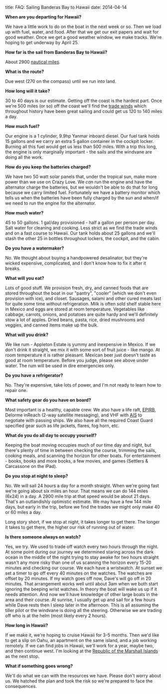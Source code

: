 title: FAQ: Sailing Banderas Bay to Hawaii 
date: 2014-04-14

__When are you departing for Hawaii?__

We have a little work to do on the boat in the next week or so.  Then we load up
with fuel, water, and food. After that we get our exit papers and wait for good
weather.  Once we get a good weather window, we make tracks.  We're hoping to get
underway by April 25.

__How far is the sail from Banderas Bay to Hawaii?__

About 2900 [nautical miles](http://en.wikipedia.org/wiki/Nautical_mile).

__What is the route?__

Due west (270 on the compass) until we run into land.

__How long will it take?__

30 to 40 days is our estimate.  Getting off the coast is the hardest part. Once
we're 500 miles (or so) off the coast we'll find the [trade
winds](http://en.wikipedia.org/wiki/Trade_wind) which throughout history have
been great sailing and could get us 120 to 140 miles a day.

__How much fuel?__

Our engine is a 1 cylinder, 9.9hp Yanmar inboard diesel.  Our fuel tank holds 15
gallons and we carry an extra 5 gallon container in the cockpit locker. Burning
all this fuel would get us less than 500 miles.  With a trip this long, the
engine is only marginally important - the sails and the windvane are doing all
the work.

__How do you keep the batteries charged?__

We have two 50 watt solar panels that, under the tropical sun, make more power
than we use on Crazy Love.  We _can_ run the engine and have the alternator
charge the batteries, but we wouldn't be able to do that for long because we
carry limited fuel.  Fortunately we have a battery monitor which tells us when
the batteries have been fully charged by the sun and when/if we need to run the
engine for the alternator.

__How much water?__

45 to 50 gallons.  1 gal/day provisioned - half a gallon per person per day.
Salt water for cleaning and cooking.  Less strict as we find the trade winds and
on a fast course to Hawaii.  Our tank holds about 25 gallons and we'll stash the
other 25 in bottles throughout lockers, the cockpit, and the cabin.

__Do you have a watermaker?__

No.  We thought about buying a handpowered desalinator, but they're wicked
expensive, complicated, and I don't know how to fix it after it breaks.

__What will you eat?__

Lots of good stuff.  We provision fresh, dry, and canned foods that are stored
throughout the boat in our "pantry", "cooler" (which we don't even provision
with ice), and closet. Sausages, salami and other cured meats last for quite
some time without refrigeration.  Milk is often sold shelf stable here in Mexico
and eggs are stored at room temperature.  Vegetables like cabbage, carrots,
onions, and potatoes are quite hardy and we'll definitely stow a lot of apples.
Dried beans, pasta, rice, dried mushrooms and veggies, and canned items make up
the bulk. 

__What will you drink?__

We like rum - Appleton Estate is yummy and inexpensive in Mexico.  If we don't
drink it straight, we mix it with some sort of fruit juice - like mango.  At
room temperature it is rather pleasant.  Mexican beer just doesn't taste as good
at room temperature. Before you judge, please see above under water.  The rum
will be used in dire emergencies only.

__Do you have a refrigerator?__

No. They're expensive, take lots of power, and I'm not ready to learn how to
repair one.

__What safety gear do you have on board?__

Most important is a healthy, capable crew.  We also have a life raft,
[EPIRB](http://en.wikipedia.org/wiki/Distress_radiobeacon), Delorme inReach
(2-way satellite messaging), and VHF with
[AIS](http://en.wikipedia.org/wiki/Automatic_Identification_System) to negotiate
with passing ships.  We also have all the required Coast Guard specified gear
such as life jackets, flares, fog horn, etc.

__What do you do all day to occupy yourself?__

Keeping the boat moving occupies much of our time day and night, but there's
plenty of time in between checking the course, trimming the sails, cooking meals, and scanning
the horizon for other boats.  For entertainment - books, books and more books, a
few movies, and games (Settlers & Carcassone on the iPad).

__Do you stop at night to sleep?__

No.  We will sail 24 hours a day for a month straight.  When we're going fast
we're going about six miles an hour.  That means we can do 144 miles (6x24) in
a day.  A 2900 mile trip at that speed would be about 21 days.  That's an
outlandishly optimistic estimate.  We may have a few 144 mile days, but early in
the trip, before we find the trades we might only make 40 or 60 miles a day.

Long story short, if we stop at night, it takes longer to get there. The longer
it takes to get there, the higher our risk of running out of water.

__Is there someone always on watch?__

Yes, we try.  We used to trade off watch every two hours through the night.  At
some point during our journey we determined staring across the dark ocean in the
middle of the night trying to stay awake for two hours straight wasn't any more
risky than one of us scanning the horizon every 15-20 minutes and checking our
course. We each have a wristwatch.  At sunset we set a timer to go off every 40
minutes on the watches. The watches are offset by 20 minutes.  If my watch goes
off now, Dave's will go off in 20 minutes.  That arrangement works well until
about 3am when we both start ignoring the beeping wrist watches.  In theory the
boat will wake us up if it needs attention.  And now we'll have knowledge of
other large boats in the area and their course.   At sunrise, I usually
get up and sail for a few hours while Dave rests then I sleep later in the
afternoon. This is all assuming the tiller pilot or the windvane is doing all
the steering.  Otherwise we are trading off who is at the helm (most likely
every 2 hours).

__How long in Hawaii?__

If we make it, we're hoping to cruise Hawaii for 3-5 months.  Then we'd like to
get a slip on Oahu, an apartment on the same island, and a job working remotely.
If we can find jobs in Hawaii, we'll work for a year, maybe two, and then
continue west. I'm looking at the [Republic of the Marshall
Islands](http://en.wikipedia.org/wiki/Marshall_Islands) as the next stop.

__What if something goes wrong?__

We'll do what we can with the resources we have.  Please don't worry about us.  We hatched the
plan and took the risk so we're prepared to face the consequences.

